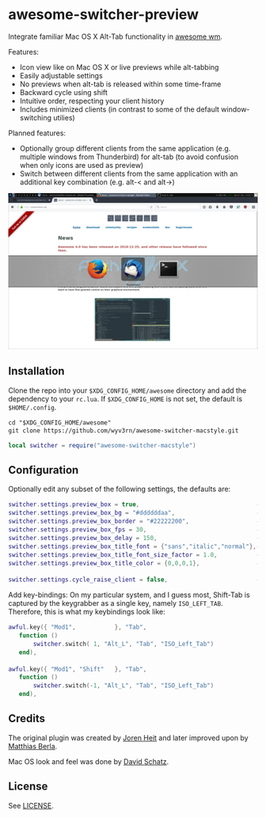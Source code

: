 awesome-switcher-preview
========================

Integrate familiar Mac OS X Alt-Tab functionality in [awesome wm](https://github.com/awesomeWM/awesome).

Features:

* Icon view like on Mac OS X or live previews while alt-tabbing
* Easily adjustable settings
* No previews when alt-tab is released within some time-frame
* Backward cycle using shift
* Intuitive order, respecting your client history
* Includes minimized clients (in contrast to some of the default window-switching utilies)

Planned features:

* Optionally group different clients from the same application (e.g. multiple windows from Thunderbird) for alt-tab (to avoid confusion when only icons are used as preview)
* Switch between different clients from the same application with an additional key combination (e.g. alt-< and alt->)

![Screenshot of awesome-switcher-preview](screenshot.png)

## Installation ##

Clone the repo into your `$XDG_CONFIG_HOME/awesome` directory and add the
dependency to your `rc.lua`.
If `$XDG_CONFIG_HOME` is not set, the default is `$HOME/.config`.

```Shell
cd "$XDG_CONFIG_HOME/awesome"
git clone https://github.com/wyv3rn/awesome-switcher-macstyle.git
```

```Lua
local switcher = require("awesome-switcher-macstyle")
```

## Configuration ##

Optionally edit any subset of the following settings, the defaults are:

```Lua
switcher.settings.preview_box = true,                                 -- display preview-box
switcher.settings.preview_box_bg = "#ddddddaa",                       -- background color
switcher.settings.preview_box_border = "#22222200",                   -- border-color
switcher.settings.preview_box_fps = 30,                               -- refresh framerate
switcher.settings.preview_box_delay = 150,                            -- delay in ms
switcher.settings.preview_box_title_font = {"sans","italic","normal"},-- the font for cairo
switcher.settings.preview_box_title_font_size_factor = 1.0,           -- the font sizing factor
switcher.settings.preview_box_title_color = {0,0,0,1},                -- the font color

switcher.settings.cycle_raise_client = false,                         -- raise (bring to front) selected clients while tabbing
```

Add key-bindings:
On my particular system, and I guess most, Shift-Tab is captured by the keygrabber as a single key, namely `ISO_LEFT_TAB`. Therefore, this is what my keybindings look like:

```Lua
awful.key({ "Mod1",           }, "Tab",
   function ()
       switcher.switch( 1, "Alt_L", "Tab", "ISO_Left_Tab")
   end),

awful.key({ "Mod1", "Shift"   }, "Tab",
   function ()
       switcher.switch(-1, "Alt_L", "Tab", "ISO_Left_Tab")
   end),
```

## Credits ##

The original plugin was created by [Joren Heit](https://github.com/jorenheit)
and later improved upon by [Matthias Berla](https://github.com/berlam).

Mac OS look and feel was done by [David Schatz](https://github.com/wyv3rn).

## License ##

See [LICENSE](LICENSE).

